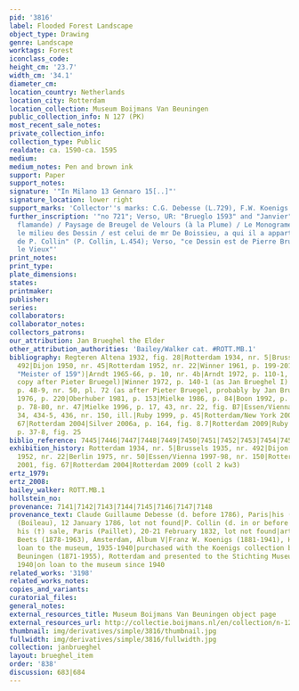 ```yaml
---
pid: '3816'
label: Flooded Forest Landscape
object_type: Drawing
genre: Landscape
worktags: Forest
iconclass_code:
height_cm: '23.7'
width_cm: '34.1'
diameter_cm:
location_country: Netherlands
location_city: Rotterdam
location_collection: Museum Boijmans Van Beuningen
public_collection_info: N 127 (PK)
most_recent_sale_notes:
private_collection_info:
collection_type: Public
realdate: ca. 1590-ca. 1595
medium:
medium_notes: Pen and brown ink
support: Paper
support_notes:
signature: '"In Milano 13 Gennaro 15[..]"'
signature_location: lower right
support_marks: 'Collector''s marks: C.G. Debesse (L.729), F.W. Koenigs (L.1023a)'
further_inscription: '"no 721"; Verso, UR: "Brueglo 1593" and "Janvier"; Verso, "(Ecole
  flamande) / Paysage de Breugel de Velours (à la Plume) / Le Monograme qui occupe
  le milieu des Dessin / est celui de mr De Boissieu, a qui il a appartenu. Collection
  de P. Collin" (P. Collin, L.454); Verso, "ce Dessin est de Pierre Brueghel, dit
  le Vieux"'
print_notes:
print_type:
plate_dimensions:
states:
printmaker:
publisher:
series:
collaborators:
collaborator_notes:
collectors_patrons:
our_attribution: Jan Brueghel the Elder
other_attribution_authorities: 'Bailey/Walker cat. #ROTT.MB.1'
bibliography: Regteren Altena 1932, fig. 28|Rotterdam 1934, nr. 5|Brussels 1935, nr.
  492|Dijon 1950, nr. 45|Rotterdam 1952, nr. 22|Winner 1961, p. 199-201, fig. 8 (as
  "Meister of 159")|Arndt 1965-66, p. 10, nr. 4b|Arndt 1972, p. 110-1, nr. K6b (as
  copy after Pieter Bruegel)|Winner 1972, p. 140-1 (as Jan Brueghel I)|Berlin 1975,
  p. 48-9, nr. 50, pl. 72 (as after Pieter Bruegel, probably by Jan Brueghel the Elder)|Gerszi
  1976, p. 220|Oberhuber 1981, p. 153|Mielke 1986, p. 84|Boon 1992, p. 77, nr. 46,
  p. 78-80, nr. 47|Mielke 1996, p. 17, 43, nr. 22, fig. B7|Essen/Vienna 1997-98, p.
  34, 434-5, 436, nr. 150, ill.|Ruby 1999, p. 45|Rotterdam/New York 2001, p. 71, fig.
  67|Rotterdam 2004|Silver 2006a, p. 164, fig. 8.7|Rotterdam 2009|Ruby in Munich 2013,
  p. 37-8, fig. 25
biblio_reference: 7445|7446|7447|7448|7449|7450|7451|7452|7453|7454|7455|7456|7457|7458|7459|7460|7461|7462|7463
exhibition_history: Rotterdam 1934, nr. 5|Brussels 1935, nr. 492|Dijon 1950, nr. 45|Rotterdam
  1952, nr. 22|Berlin 1975, nr. 50|Essen/Vienna 1997-98, nr. 150|Rotterdam/New York
  2001, fig. 67|Rotterdam 2004|Rotterdam 2009 (coll 2 kw3)
ertz_1979:
ertz_2008:
bailey_walker: ROTT.MB.1
hollstein_no:
provenance: 7141|7142|7143|7144|7145|7146|7147|7148
provenance_text: Claude Guillaume Debesse (d. before 1786), Paris|his (†) sale Paris
  (Boileau), 12 January 1786, lot not found|P. Collin (d. in or before 1832), Paris|(?)
  his (†) sale, Paris (Paillet), 20-21 February 1832, lot not found|art dealer Nicolaas
  Beets (1878-1963), Amsterdam, Album V|Franz W. Koenigs (1881-1941), Haarlem, 1929|on
  loan to the museum, 1935-1940|purchased with the Koenigs collection by D.G. van
  Beuningen (1871-1955), Rotterdam and presented to the Stichting Museum Boymans,
  1940|on loan to the museum since 1940
related_works: '3198'
related_works_notes:
copies_and_variants:
curatorial_files:
general_notes:
external_resources_title: Museum Boijmans Van Beuningen object page
external_resources_url: http://collectie.boijmans.nl/en/collection/n-127-(pk)
thumbnail: img/derivatives/simple/3816/thumbnail.jpg
fullwidth: img/derivatives/simple/3816/fullwidth.jpg
collection: janbrueghel
layout: brueghel_item
order: '838'
discussion: 683|684
---
```

